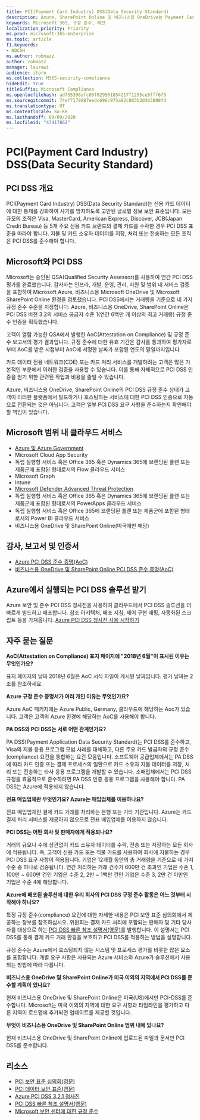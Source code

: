 ```yaml
---
title: PCI(Payment Card Industry) DSS(Data Security Standard)
description: Azure, SharePoint Online 및 비즈니스용 OneDrive는 Payment Card Industry Data Security 표준 수준 1 버전 3.2를 준수합니다.
keywords: Microsoft 365, 규정 준수, 제안
localization_priority: Priority
ms.prod: microsoft-365-enterprise
ms.topic: article
f1.keywords:
- NOCSH
ms.author: robmazz
author: robmazz
manager: laurawi
audience: itpro
ms.collection: M365-security-compliance
hideEdit: true
titleSuffix: Microsoft Compliance
ms.openlocfilehash: ad755398afc80f829561854217f1295ce8fff6f5
ms.sourcegitcommit: 74ef7179887eedc696c975a82c865b2d4b3808fd
ms.translationtype: HT
ms.contentlocale: ko-KR
ms.lasthandoff: 09/09/2020
ms.locfileid: "47417862"
---
```

# <a name="payment-card-industry-pci-data-security-standard-dss"></a>PCI(Payment Card Industry) DSS(Data Security Standard)

## <a name="pci-dss-overview"></a>PCI DSS 개요

PCI(Payment Card Industry) DSS(Data Security Standard)는 신용 카드 데이터에 대한 통제를 강화하여 사기를 방지하도록 고안된 글로벌 정보 보안 표준입니다. 모든 규모의 조직은 Visa, MasterCard, American Express, Discover, JCB(Japan Credit Bureau) 등 5개 주요 신용 카드 브랜드의 결제 카드를 수락한 경우 PCI DSS 표준을 따라야 합니다. 지불 및 카드 소유자 데이터를 저장, 처리 또는 전송하는 모든 조직은 PCI DSS를 준수해야 합니다.

## <a name="microsoft-and-pci-dss"></a>Microsoft와 PCI DSS

Microsoft는 승인된 QSA(Qualified Security Assessor)를 사용하여 연간 PCI DSS 평가를 완료했습니다. 감사자는 인프라, 개발, 운영, 관리, 지원 및 범위 내 서비스 검증을 포함하여 Microsoft Azure, 비즈니스용 Microsoft OneDrive 및 Microsoft SharePoint Online 환경을 검토했습니다. PCI DSS에서는 거래량을 기준으로 네 가지 규정 준수 수준을 지정합니다. Azure, 비즈니스용 OneDrive, SharePoint Online은 PCI DSS 버전 3.2의 서비스 공급자 수준 1(연간 6백만 개 이상의 최고 거래량) 규정 준수 인증을 획득했습니다.

고객이 열람 가능한 QSA에서 발행한 AoC(Attestation on Compliance) 및 규정 준수 보고서의 평가 결과입니다. 규정 준수에 대한 유효 기간은 감사를 통과하여 평가자로부터 AoC를 받은 시점부터 AoC에 서명한 날짜가 포함된 연도의 말일까지입니다. 

카드 데이터 전용 네트워크(CDE) 또는 카드 처리 서비스를 개발하려는 고객은 많은 기본적인 부분에서 이러한 검증을 사용할 수 있습니다. 이를 통해 자체적으로 PCI DSS 인증을 얻기 위한 관련된 작업과 비용을 줄일 수 있습니다.

Azure, 비즈니스용 OneDrive, SharePoint Online의 PCI DSS 규정 준수 상태가 고객이 이러한 플랫폼에서 빌드하거나 호스팅하는 서비스에 대한 PCI DSS 인증으로 자동으로 전환되는 것은 아닙니다. 고객은 일부 PCI DSS 요구 사항을 준수하는지 확인해야 할 책임이 있습니다.

## <a name="microsoft-in-scope-cloud-services"></a>Microsoft 범위 내 클라우드 서비스

- [Azure 및 Azure Government](https://aka.ms/AzureCompliance)
- Microsoft Cloud App Security
- 독립 실행형 서비스 혹은 Office 365 혹은 Dynamics 365에 브랜딩된 플랜 또는 제품군에 포함된 형태로서의 Flow 클라우드 서비스
- Microsoft Graph
- Intune
- [Microsoft Defender Advanced Threat Protection](https://docs.microsoft.com/windows/security/threat-protection/microsoft-defender-atp/microsoft-defender-advanced-threat-protection)
- 독립 실행형 서비스 혹은 Office 365 혹은 Dynamics 365에 브랜딩된 플랜 또는 제품군에 포함된 형태로서의 PowerApps 클라우드 서비스
- 독립 실행형 서비스 혹은 Office 365에 브랜딩된 플랜 또는 제품군에 포함된 형태로서의 Power BI 클라우드 서비스
- 비즈니스용 OneDrive 및 SharePoint Online(미국에만 해당)

## <a name="audit-reports-and-certificates"></a>감사, 보고서 및 인증서

- [Azure PCI DSS 준수 증명(AoC)](https://aka.ms/azure-pci)
- [비즈니스용 OneDrive 및 SharePoint Online PCI DSS 준수 증명(AoC)](https://aka.ms/spo-pci)

## <a name="get-your-pci-dss-solution-running-on-azure"></a>Azure에서 실행되는 PCI DSS 솔루션 받기

Azure 보안 및 준수 PCI DSS 청사진을 사용하여 클라우드에서 PCI DSS 솔루션을 더 빠르게 빌드하고 배포합니다. 참조 아키텍처, 배포 지침, 제어 구현 매핑, 자동화된 스크립트 등을 가져옵니다. [Azure PCI DSS 청사진 사용 시작하기](https://aka.ms/pciblueprint)

## <a name="frequently-asked-questions"></a>자주 묻는 질문

**AoC(Attestation on Compliance) 표지 페이지에 "2018년 6월"이 표시된 이유는 무엇인가요?**

표지 페이지의 날짜 2018년 6월은 AoC 서식 파일이 게시된 날짜입니다. 평가 날짜는 2조를 참조하세요.

**Azure 규정 준수 증명서가 여러 개인 이유는 무엇인가요?**

Azure AoC 패키지에는 Azure Public, Germany, 클라우드에 해당하는 Aoc가 있습니다. 고객은 고객의 Azure 환경에 해당하는 AoC를 사용해야 합니다.  

**PA DSS와 PCI DSS는 서로 어떤 관계인가요?**

PA DSS(Payment Application Data Security Standard)는 PCI DSS를 준수하고, Visa의 지불 응용 프로그램 모범 사례를 대체하고, 다른 주요 카드 발급자의 규정 준수(compliance) 요건을 통합하는 요건 모음입니다. 소프트웨어 공급업체에서는 PA DSS에 따라 카드 인증 또는 결제 프로세스의 일환으로 카드 소유자 지불 데이터를 저장, 처리 또는 전송하는 타사 응용 프로그램을 개발할 수 있습니다. 소매업체에서는 PCI DSS 규정을 효율적으로 준수하려면 PA DSS 인증 응용 프로그램을 사용해야 합니다. PA DSS는 Azure에 적용되지 않습니다.

**전표 매입업체란 무엇인가요? Azure는 매입업체를 이용하나요?**

전표 매입업체란 결제 카드 거래를 처리하는 은행 또는 기타 기관입니다. Azure는 카드 결제 처리 서비스를 제공하지 않으므로 전표 매입업체를 이용하지 않습니다.

**PCI DSS는 어떤 회사 및 판매자에게 적용되나요?**

거래의 규모나 수에 상관없이 카드 소유자 데이터를 수락, 전송 또는 저장하는 모든 회사에 적용됩니다. 즉, 고객이 신용 카드 또는 직불 카드를 사용하여 회사에 지불하는 경우 PCI DSS 요구 사항이 적용됩니다. 기업은 12개월 동안의 총 거래량을 기준으로 네 가지 수준 중 하나로 검증됩니다. 연간 처리하는 거래 건수가 600만 건 초과인 기업은 수준 1, 100만 ~ 600만 건인 기업은 수준 2, 2만 ~ 1백만 건인 기업은 수준 3, 2만 건 미만인 기업은 수준 4에 해당합니다.

**Azure에 배포된 솔루션에 대한 우리 회사의 PCI DSS 규정 준수 활동은 어느 것부터 시작해야 하나요?**

특정 규정 준수(compliance) 요건에 대한 자세한 내용은 PCI 보안 표준 심의회에서 제공하는 정보를 참조하십시오. 위원회는 결제 카드 처리에 포함되는 판매자 및 기타 당사자를 대상으로 하는 [PCI DSS 빠른 참조 설명서(영문)](https://www.pcisecuritystandards.org/documents/PCISSC%20QRG%20August%202014%20-print.pdf)를 발행합니다. 이 설명서는 PCI DSS를 통해 결제 카드 거래 환경을 보호하고 PCI DSS를 적용하는 방법을 설명합니다.

규정 준수는 Azure에서 호스팅되지 않는 시스템 및 프로세스 평가를 비롯한 많은 요소를 포함합니다. 개별 요구 사항은 사용되는 Azure 서비스와 Azure가 솔루션에서 사용되는 방법에 따라 다릅니다.

**비즈니스용 OneDrive 및 SharePoint Online가 미국 이외의 지역에서 PCI DSS를 준수할 계획이 있나요?**

현재 비즈니스용 OneDrive 및 SharePoint Online은 미국(US)에서만 PCI-DSS를 준수합니다. Microsoft는 미국 이외의 지역에 대한 요구 사항과 타임라인을 평가하고 다른 지역이 로드맵에 추가되면 업데이트를 제공할 것입니다.

**무엇이 비즈니스용 OneDrive 및 SharePoint Online 범위 내에 있나요?**

현재 비즈니스용 OneDrive 및 SharePoint Online에 업로드된 파일과 문서만 PCI DSS를 준수합니다.

## <a name="resources"></a>리소스

- [PCI 보안 표준 심의회(영문)](https://www.pcisecuritystandards.org/)
- [PCI 데이터 보안 표준(영문)](https://www.pcisecuritystandards.org/documents/PCI_DSS_v3-1.pdf)
- [Azure PCI DSS 3.2.1 청사진](https://docs.microsoft.com/azure/governance/blueprints/samples/pci-dss-3.2.1/)
- [PCI DSS 빠른 참조 설명서(영문)](https://www.pcisecuritystandards.org/documents/PCISSC%20QRG%20August%202014%20-print.pdf)
- [Microsoft 보안 센터에 대한 규정 준수](https://www.microsoft.com/trust-center/compliance/compliance-overview)
